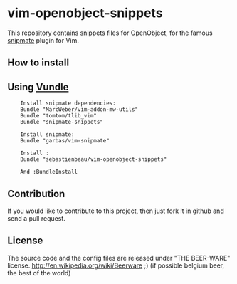 vim-openobject-snippets
====================

This repository contains snippets files for OpenObject, for the famous [snipmate](https://github.com/garbas/vim-snipmate) plugin for Vim.

How to install
-------------
Using [Vundle](https://github.com/gmarik/vundle)
-------------

```VimL
    Install snipmate dependencies:
    Bundle "MarcWeber/vim-addon-mw-utils"
    Bundle "tomtom/tlib_vim"
    Bundle "snipmate-snippets"

    Install snipmate:
    Bundle "garbas/vim-snipmate"

    Install :
    Bundle "sebastienbeau/vim-openobject-snippets"

    And :BundleInstall
```
Contribution
-------------

If you would like to contribute to this project, then just fork it in github and send a pull request. 

License
-------------

The source code and the config files are released under "THE BEER-WARE" license. http://en.wikipedia.org/wiki/Beerware ;) (if possible belgium beer, the best of the world)

